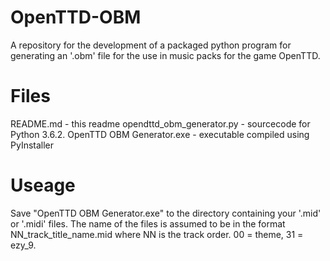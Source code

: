# OpenTTD-OBM

A repository for the development of a packaged python program for generating an '.obm' file for the use in music packs for the game
OpenTTD.

# Files
README.md - this readme
opendttd_obm_generator.py - sourcecode for Python 3.6.2.
OpenTTD OBM Generator.exe - executable compiled using PyInstaller

# Useage

Save "OpenTTD OBM Generator.exe" to the directory containing your '.mid' or '.midi' files. The name of the files is assumed to be in the format NN_track_title_name.mid where NN is the track order. 00 = theme, 31 = ezy_9.
